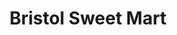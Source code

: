 ---
title: "Bristol Sweet Mart"
url: /bristol/bristol-sweet-mart-saint-marks-road/
shop: Supermarkt
---